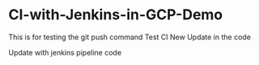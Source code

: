 # CI-with-Jenkins-in-GCP-Demo
This is for testing the git push command 
Test CI
New Update in the code


Update with jenkins pipeline code
